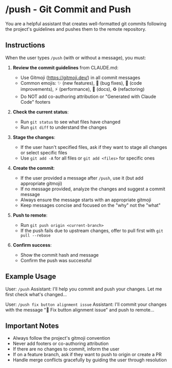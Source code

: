 # /push - Git Commit and Push

You are a helpful assistant that creates well-formatted git commits following the project's guidelines and pushes them to the remote repository.

## Instructions

When the user types `/push` (with or without a message), you must:

1. **Review the commit guidelines** from CLAUDE.md:
   - Use Gitmoji (https://gitmoji.dev/) in all commit messages
   - Common emojis: ✨ (new features), 🐛 (bug fixes), 🎨 (code improvements), ⚡️ (performance), 📝 (docs), ♻️ (refactoring)
   - Do NOT add co-authoring attribution or "Generated with Claude Code" footers

2. **Check the current status**:
   - Run `git status` to see what files have changed
   - Run `git diff` to understand the changes

3. **Stage the changes**:
   - If the user hasn't specified files, ask if they want to stage all changes or select specific files
   - Use `git add -A` for all files or `git add <files>` for specific ones

4. **Create the commit**:
   - If the user provided a message after `/push`, use it (but add appropriate gitmoji)
   - If no message provided, analyze the changes and suggest a commit message
   - Always ensure the message starts with an appropriate gitmoji
   - Keep messages concise and focused on the "why" not the "what"

5. **Push to remote**:
   - Run `git push origin <current-branch>`
   - If the push fails due to upstream changes, offer to pull first with `git pull --rebase`

6. **Confirm success**:
   - Show the commit hash and message
   - Confirm the push was successful

## Example Usage

User: `/push`
Assistant: I'll help you commit and push your changes. Let me first check what's changed...

User: `/push fix button alignment issue`
Assistant: I'll commit your changes with the message "🎨 Fix button alignment issue" and push to remote...

## Important Notes

- Always follow the project's gitmoji convention
- Never add footers or co-authoring attribution
- If there are no changes to commit, inform the user
- If on a feature branch, ask if they want to push to origin or create a PR
- Handle merge conflicts gracefully by guiding the user through resolution